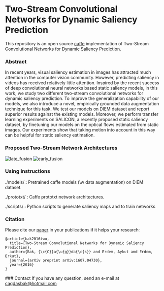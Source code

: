 # Two-Stream Convolutional Networks for Dynamic Saliency Prediction

This repository is an open source [caffe](http://caffe.berkeleyvision.org/) implementation of Two-Stream Convolutional Networks for Dynamic Saliency Prediction.

### Abstract

In recent years, visual saliency estimation in images has attracted much attention in the computer vision community.
However, predicting saliency in videos has received relatively little attention. Inspired by the recent success of deep
convolutional neural networks based static saliency models, in this work, we study two different two-stream convolutional
networks for dynamic saliency prediction. To improve the generalization capability of our models, we also
introduce a novel, empirically grounded data augmentation technique for this task. We test our models on DIEM
dataset and report superior results against the existing models. Moreover, we perform transfer learning experiments on
SALICON, a recently proposed static saliency dataset, by finetuning our models on the optical flows estimated from static images. Our experiments show that taking motion into account in this way can be helpful for static saliency estimation.

### Proposed Two-Stream Network Architectures

![late_fusion](https://raw.githubusercontent.com/cagdasbak/dynamicsaliency/master/img/late.png)
![early_fusion](https://raw.githubusercontent.com/cagdasbak/dynamicsaliency/master/img/early.png)

    
### Using instructions

./models/   : Pretrained caffe models (\w data augmentation) on DIEM dataset.

./prototxt/ : Caffe prototxt network architectures.

./scripts/  : Python scripts to generate saliency maps and to train networks.  

### Citation

Please cite our [paper](https://arxiv.org/pdf/1607.04730v1.pdf) in your publications if it helps your research:
````
@article{bak2016two,
  title={Two-Stream Convolutional Networks for Dynamic Saliency Prediction},
  author={Bak, {\c{C}}a{\u{g}}da{\c{s}} and Erdem, Aykut and Erdem, Erkut},
  journal={arXiv preprint arXiv:1607.04730},
  year={2016}
}

````

### Contact
If you have any question, send an e-mail at cagdasbak@hotmail.com
